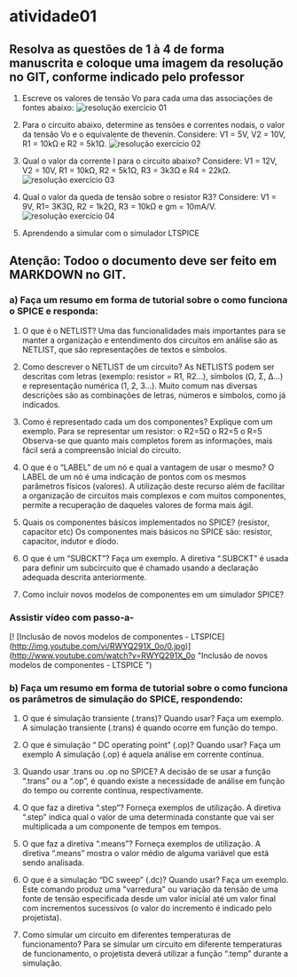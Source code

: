 # atividade01

## Resolva as questões de 1 à 4 de forma manuscrita e coloque uma imagem da resolução no GIT, conforme indicado pelo professor

1. Escreve os valores de tensão Vo para cada uma das associações de fontes abaixo:
![resolução exercício 01](https://github.com/MPP13/ELN22104_2020_2/blob/prof-lohmann-Alunos_01/Marcos_Pacheco/atv1-questao01.jpg)

2. Para o circuito abaixo, determine as tensões e correntes nodais, o valor da tensão Vo e o equivalente de thevenin. Considere: V1 = 5V, V2 = 10V, R1 = 10kΩ e R2 = 5k1Ω.
![resolução exercício 02](https://github.com/MPP13/ELN22104_2020_2/blob/prof-lohmann-Alunos_01/Marcos_Pacheco/atv1-questao02.jpg)

3. Qual o valor da corrente I para o circuito abaixo? Considere: V1 = 12V, V2 = 10V, R1 = 10kΩ, R2 = 5k1Ω, R3 = 3k3Ω e R4 = 22kΩ.
![resolução exercício 03](https://github.com/MPP13/ELN22104_2020_2/blob/prof-lohmann-Alunos_01/Marcos_Pacheco/atv1-questao03.jpg)

4. Qual o valor da queda de tensão sobre o resistor R3? Considere: V1 = 9V, R1= 3K3Ω, R2 = 1k2Ω, R3 = 10kΩ e gm = 10mA/V.
![resolução exercício 04](https://github.com/MPP13/ELN22104_2020_2/blob/prof-lohmann-Alunos_01/Marcos_Pacheco/atv1-questao04.jpg)

5. Aprendendo a simular com o simulador LTSPICE 
## Atenção: Todoo o documento deve ser feito em MARKDOWN no GIT.

### a) Faça um resumo em forma de tutorial sobre o como funciona o SPICE e responda: 
1. O que é o NETLIST?
Uma das funcionalidades mais importantes para se manter a organização e entendimento dos circuitos em análise são as NETLIST, que são representações de textos e símbolos.
 
2. Como descrever o NETLIST de um circuito? 
As NETLISTS podem ser descritas com letras (exemplo: resistor = R1, R2…), símbolos (Ω, Σ, Δ...) e representação numérica (1, 2, 3…). Muito comum nas diversas descrições são as combinações de letras, números e símbolos, como já indicados.

3. Como é representado cada um dos componentes? Explique com um exemplo. 
Para se representar um resistor:
o	R2=5Ω
o	R2=5
o	R=5
Observa-se que quanto  mais completos forem as informações, mais fácil será a compreensão inicial do circuito.

4. O que é o “LABEL” de um nó e qual a vantagem de usar o mesmo? 
O LABEL de um nó é uma indicação de pontos com os mesmos parâmetros físicos (valores). A utilização deste recurso além de facilitar a organização de circuitos mais complexos e com muitos componentes, permite a recuperação de daqueles valores de forma mais ágil.

5. Quais os componentes básicos implementados no SPICE? (resistor, capacitor etc) 
Os componentes mais básicos no SPICE são: resistor, capacitor, indutor e díodo.

6. O que é um “SUBCKT”? Faça um exemplo. 
A diretiva “.SUBCKT” é usada para definir um subcircuito que é chamado usando a declaração  adequada descrita anteriormente.

7. Como incluir novos modelos de componentes em um simulador SPICE?
### Assistir vídeo com passo-a-
[! [Inclusão de novos modelos de componentes - LTSPICE] (http://img.youtube.com/vi/RWYQ291X_0o/0.jpg)] (http://www.youtube.com/watch?v=RWYQ291X_0o "Inclusão de novos modelos de componentes - LTSPICE ")
 
### b) Faça um resumo em forma de tutorial sobre o como funciona os parâmetros de simulação do SPICE, respondendo: 
1. O que é simulação transiente (.trans)? Quando usar? Faça um exemplo. 
A simulação transiente (.trans) é quando ocorre em função do tempo.

2. O que é simulação “ DC operating point” (.op)? Quando usar? Faça um exemplo 
A simulação (.op) é aquela análise em corrente contínua.

3. Quando usar .trans ou .op no SPICE?
A decisão de se usar a função “.trans” ou a “.op”, é quando existe a necessidade de análise em função do tempo ou corrente contínua, respectivamente.

4. O que faz a diretiva “.step”? Forneça exemplos de utilização. 
A diretiva “.step” indica qual o valor de uma determinada constante que vai ser multiplicada a um componente de tempos em tempos.

5. O que faz a diretiva “.means”? Forneça exemplos de utilização. 
A diretiva “.means” mostra o valor médio de alguma variável que está sendo analisada.

6. O que é a simulação “DC sweep” (.dc)? Quando usar? Faça um exemplo. 
Este comando produz uma "varredura" ou variação da tensão de uma fonte de tensão especificada desde um valor inicial até um valor  final com incrementos sucessivos (o valor do incremento é indicado pelo projetista). 

7. Como simular um circuito em diferentes temperaturas de funcionamento?
Para se simular um circuito em diferente temperaturas de funcionamento, o projetista deverá utilizar a função “.temp” durante a simulação.
